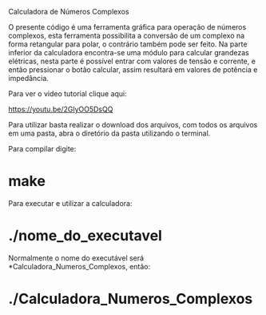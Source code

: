    Calculadora de Números Complexos

   O presente código é uma ferramenta gráfica para operação de números complexos, esta ferramenta possibilita
a conversão de um complexo na forma retangular para polar, o contrário também pode ser feito. Na parte inferior
da calculadora encontra-se uma módulo para calcular grandezas elétricas, nesta parte é possível entrar com valores de tensão e corrente, e então pressionar o botão calcular, assim resultará em valores de potência e impedância.

Para ver o video tutorial clique aqui:

https://youtu.be/2GlyOO5DsQQ

Para utilizar basta realizar o download dos arquivos, com todos os arquivos em uma pasta, abra o diretório da pasta utilizando o terminal.

Para compilar digite:

# make

Para executar e utilizar a calculadora:

# ./nome_do_executavel

Normalmente o nome do executável será *Calculadora_Numeros_Complexos, então:

# ./Calculadora_Numeros_Complexos
